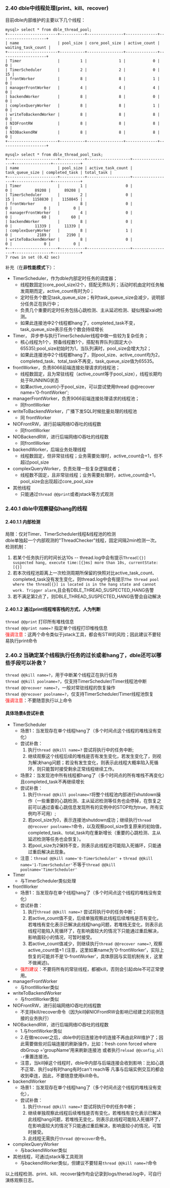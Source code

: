 ### 2.40  dble中线程处理(print、kill、recover)

目前dble内部维护的主要以下几个线程：
```
mysql> select * from dble_thread_pool;
+----------------------+-----------+----------------+--------------+--------------------+
| name                 | pool_size | core_pool_size | active_count | waiting_task_count |
+----------------------+-----------+----------------+--------------+--------------------+
| Timer                |         1 |              1 |            0 |                  0 |
| TimerScheduler       |         2 |              2 |            0 |                 15 |
| frontWorker          |         8 |              8 |            1 |                  0 |
| managerFrontWorker   |         4 |              4 |            4 |                  0 |
| backendWorker        |         8 |              8 |            0 |                  0 |
| complexQueryWorker   |         8 |              8 |            1 |                  0 |
| writeToBackendWorker |         8 |              8 |            8 |                  0 |
| NIOFrontRW           |         8 |              8 |            8 |                  0 |
| NIOBackendRW         |         8 |              8 |            8 |                  0 |
+----------------------+-----------+----------------+--------------+--------------------+

mysql> select * from dble_thread_pool_task;
+----------------------+-----------+-------------------+-----------------+----------------+------------+
| name                 | pool_size | active_task_count | task_queue_size | completed_task | total_task |
+----------------------+-----------+-------------------+-----------------+----------------+------------+
| Timer                |         1 |                 0 |               0 |          89208 |      89208 |
| TimerScheduler       |         2 |                 0 |              15 |        1158830 |    1158845 |
| frontWorker          |         8 |                 0 |               0 |              0 |          0 |
| managerFrontWorker   |         4 |                 0 |               0 |             60 |         60 |
| backendWorker        |         8 |                 0 |               0 |          11339 |      11339 |
| complexQueryWorker   |         8 |                 1 |               0 |           2189 |       2190 |
| writeToBackendWorker |         8 |                 0 |               0 |              0 |          0 |
+----------------------+-----------+-------------------+-----------------+----------------+------------+
7 rows in set (0.42 sec)
```
补充（在<strong>非性能模式</strong>下）：
+ TimerScheduler，作为dble内部定时任务的调度器；
  + 线程数固定(core_pool_size)2个，搭配无界队列；活动时机由定时任务触发周期而定，active_count有时为0；
  + 定时任务个数见task_queue_size；有时task_queue_size会减少，说明部分任务正在执行中；
  + 负责几个重要的定时任务包括心跳检测、主从延迟检测、疑似残留xaid检测。
  + 如果此连接池中2个线程都hang了，completed_task不变，task_queue_size表示任务个数会持续增长
+ Timer， 异步参与执行TimerScheduler线程中做一些较为复杂任务；
  + 核心线程为1个，预备线程数1个，搭配有界队列(固定大小65535);pool_size初始时为1，当队列满时，pool_size会增大为2；
  + 如果此连接池中2个线程都hang了，则pool_size、active_count均为2，completed_task、total_task不再变，task_queue_size值为65535。
+ frontWorker，负责8066前端连接处理请求的线程池；
  + 线程数固定，且为常驻线程（active_count等于pool_size），线程长期均处于RUNNING状态
  + 如果active_count小于pool_size，可以尝试使用thread @@recover name='0-frontWorker';
+ managerFrontWorker，负责9066前端连接处理请求的线程池；
  + 同frontWorker
+ writeToBackendWorker，广播下发SQL时候批量处理的线程池
  + 同 frontWorker
+ NIOFrontRW，进行前端网络IO吞吐的线程数
  + 同frontWorker
+ NIOBackendRW，进行后端网络IO吞吐的线程数
  + 同frontWorker
+ backendWorker，后端业务处理线程
  + 线程数固定，但非常驻线程；业务需要处理时，active_count会+1，但不超过pool_size
+ complexQueryWorker，负责处理一些复杂逻辑或者；
  + 线程数不固定，且非常驻线程；业务需要处理时，active_count会+1，pool_size会出现超过core_pool_size
+ 其他线程
  + 只能通过`thread @@print`或者jstack等方式观测

### 2.40.1 dble中观察疑似hang的线程

#### 2.40.1.1 内部检测
局限：仅对Timer、TimerScheduler线程&线程池的检测  
dble单独起一个内部观测的"ThreadChecker"线程，固定间隔2min检测一次。  
检测机制：
1. 若某个任务执行的时间长达10s -- thread.log中会有提示`Thread[{}] suspected hang, execute time:[{}ms] more than 10s, currentState:[{}]`
2. 若本次线程池距离上一次检测周期所保留的快照对比active_task_count、completed_task没有发生变化，则thread.log中会有提示`The thread pool where the thread[{}] is located is in the hang state and cannot work. Trigger alarm`,且会有DBLE_THREAD_SUSPECTED_HANG告警
3. 若不满足第2点了，则DBLE_THREAD_SUSPECTED_HANG告警会自动解决

#### 2.40.1.2 通过print线程堆客栈的方式，人为判断
`thread @@print` 打印所有堆栈信息   
`thread @@print name=?`  指定单个线程打印堆栈信息  
<font color = red>强调注意</font>：这两个命令类似于jstack工具，都会有STW的风险；因此建议不要轻易执行print命令

### 2.40.2 当确定某个线程执行任务的过长或者hang了，dble还可以哪些手段可以补救？
`thread @@kill name=?`，用于中断某个线程正在执行任务  
`thread @@kill poolname=?`，仅支持TimerScheduler/Timer线程池中断  
`thread @@recover name=?`，一般对常驻线程的恢复操作   
`thread @@recover poolname=?`，仅支持TimerScheduler/Timer线程池恢复   
<font color = red>强调注意</font>：不要随意执行以上命令

####  具体场景&尝试补救
+ TimerScheduler
  + 场景1：当发现存在单个线程hang了（多个时间点这个线程的堆栈没有变化）
  + 尝试补救：
    1. 执行`thread @@kill name=?` 尝试将执行中的任务中断;
    2. 继续观察这个线程后续的堆栈是否有发生变化，若发生变化了，则视为解决hang问题；若没有发生变化，则表示此线程大概率陷入死循环，则只能暂时接受剩余正常线程继续工作。
  + 场景2：当发现池中所有线程都hang了（多个时间点的所有堆栈不再变化）且completed_task不再继续增长
  + 尝试补救：
    1. 执行`thread @@kill poolname=?`将整个线程池内部进行shutdown操作（一些重要的心跳检测、主从延迟检测等任务也会停掉，在恢复之前可以通过查看心跳信息发现所有的实例中的STOP均为true，所有实例均不可用）;
    2. 若pool_size为0，表示连接池shutdown成功；继续执行`thread @@recover poolname=?`命令，以及观察pool_size恢复原来的初始值，completed_task、total_task均在重新增长（重要的心跳检测、主从延迟检测等任务也会恢复）。
    3. 若pool_size为2保持不变，则表示此线程池可能陷入死循环，只能通过重启解决此现象。
  + 注意：`thread @@kill name='0-TimerScheduler'` + `thread @@kill name='1-TimerScheduler'`不等于`thread @@kill poolname='TimerScheduler'`
+ Timer
  + 与TimerScheduler类似处理
+ frontWorker
  + 场景1：当发现存在单个线程hang了（多个时间点这个线程的堆栈没有变化）
  + 尝试补救：
    1. 执行`thread @@kill name=?` 尝试将执行中的任务中断；
    2. 若active_count值不变，后续单独观察此线程后续堆栈是否有变化，若堆栈有变化表示已解决此线程hang问题，若堆栈无变化，则表示此线程可能陷入死循环了，在影响面较大的情况下只能通过重启解决，影响面较小的情况，可暂时接受。
    3. 若active_count值减少，则继续执行`thread @@recover name=?`, 观察active_count值+1 (注意，这里如果name为'0-frontWorker'，实际上恢复的可能并不是'0-frontWorker'，具体原因与实现机制有关，这里不做阐述)。
  + <font color = red>强烈建议</font>：不要将所有的常驻线程，都被kill，否则会引起dble不可正常使用。
+ managerFrontWorker
  + 与frontWorker类似
+ writeToBackendWorker
  + 与frontWorker类似
+ NIOFrontRW，进行前端网络IO吞吐的线程数
  + 不支持kill/recover命令（因为kill掉NIOFrontRW会影响已经建立的前侧连接的业务执行）
+ NIOBackendRW，进行后端网络IO吞吐的线程数
  + 1.与frontWorker类似
  + 2.在做recover之后，dble中的旧连接池中的连接不再由此RW维护了；因此需要做些对后端连接的刷新操作，比如：fresh conn forced where dbGroup ='groupName'用来刷新连接池 或者执行`reload @@config_all -r`重置连接池。
  + 注意，当kill掉这个线程时，dble中内部与后端连接会收到影响：比如心跳不正常、执行sql有时hang有时can't reach等 凡事与后端实例交互的都会收到牵连，因此，不要随意使用kill命令。
+ backendWorker
  + 场景1：当发现存在单个线程hang了（多个时间点这个线程的堆栈没有变化），
  + 尝试补救：
    1. 执行`thread @@kill name=?` 尝试将执行中的任务中断；
    2. 继续单独观察此线程后续堆栈是否有变化，若堆栈有变化表示已解决此线程hang问题，若堆栈无变化，则表示此线程可能陷入死循环了，在影响面较大的情况下只能通过重启解决，影响面较小的情况，可暂时接受。
    3. 此线程无需执行`thread @@recover`命令。
+ complexQueryWorker
  + 与backendWorker类似
+ 其他线程，可通过jstack等工具观测
  + 与backendWorker类似，但建议不要轻易`thread @@kill name=?`命令


以上线程检测、print、kill、recover操作均会记录到logs/therad.log中，可自行演练观察日志。